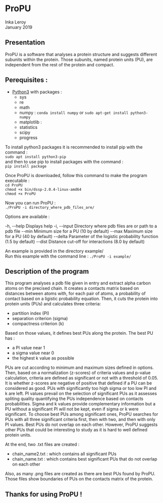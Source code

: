 # ProPU

Inka Leroy  
January 2019
## Presentation

ProPU is a software that analyses a protein structure and suggests different subunits within the protein. Those subunits, named protein units (PU), are independent from the rest of the protein and compact.

## Perequisites :  

* [Python3](https://www.python.org/downloads/) with packages :
  * sys
  * re
  * math
  * numpy : `conda install numpy` or `sudo apt-get install python3-numpy`
  * matplotlib : 
  * statistics
  * scipy
  * progress
  
To install python3 packages it is recommended to install pip with the command :  
  `sudo apt install python3-pip`  
and then to use pip to install packages with the command :  
  `pip install package`

Once ProPU is downloaded, follow this command to make the program executable :  
  `cd ProPU`  
  `chmod +x bin/dssp-2.0.4-linux-amd64`  
  `chmod +x ProPU`  
  
Now you can run ProPU :  
  `./ProPU -i directory_where_pdb_files_are/`

Options are available :

-h, --help                   Displays help
-i, --input                  Directory where pdb files are or path to a pdb file
--min                        Minimum size for a PU (10 by default)
--max                        Maximum size for a PU (40 by default)
--delta                      Parameter of the logistic probability function (1.5 by default)
--dist                       Distance cut-off for interactions (8.0 by default)

An example is provided in the directory example/  
Run this example with the command line : `./ProPU -i example/`

## Description of the program

This program analyses a pdb file given in entry and extract alpha carbon atoms on the precised chain. It creates a contacts matrix based on distances between atoms with, for each pair of atoms, a probability of contact based on a ligistic probability equation. Then, it cuts the protein into protein units (PUs) and calculates three criteria:
  * partition index (PI)
  * separation criterion (sigma)
  * compactness criterion (k)
  
Based on those values, it defines best PUs along the protein. 
The best PU has :
 * a PI value near 1
 * a sigma value near 0
 * the highest k value as possible 

PUs are cut according to minimum and maximum sizes defined in options. Then, based on a normalization (z-scores) of criteria values and p-value calculation, criteria are defined as significant or not with a threshold of 0.05. It is whether z-scores are negative of positive that defined if a PU can be considered as good. PUs with significantly too high sigma or too low PI and k are left.
PI values prevail on the selection of significant PUs as it assesses spliting quality quantifying the PUs independence based on contacts probabilities. Sigma and k values provide complementary information but a PU without a significant PI will not be kept, even if sigma or k were significant. 
To choose best PUs among significant ones, ProPU searches for PUs with all three significant criteria first, then with two, and then with only PI values. Best PUs do not overlap on each other. However, ProPU suggests other PUs that could be interesting to study as it is hard to well defined protein units. 

At the end, two .txt files are created :
* chain_name2.txt : which contains all significant PUs
* chain_name.txt : which contains best significant PUs that do not overlap on each other
  
Also, as many .png files are created as there are best PUs found by ProPU. Those files show boundaries of PUs on the contacts matrix of the protein. 

## Thanks for using ProPU !
